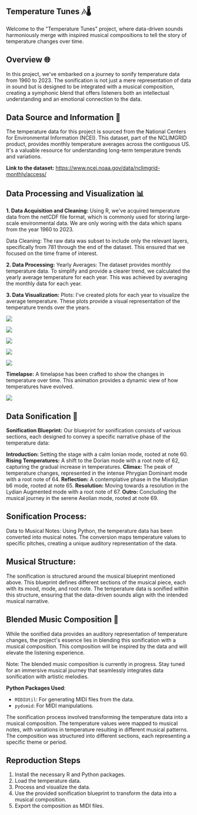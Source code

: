 ## Temperature Tunes 🎶🌡️
Welcome to the "Temperature Tunes" project, where data-driven sounds harmoniously merge with inspired musical compositions to tell the story of temperature changes over time.

## Overview 🌐
In this project, we've embarked on a journey to sonify temperature data from 1960 to 2023. The sonification is not just a mere representation of data in sound but is designed to be integrated with a musical composition, creating a symphonic blend that offers listeners both an intellectual understanding and an emotional connection to the data.

## Data Source and Information 📜
The temperature data for this project is sourced from the National Centers for Environmental Information (NCEI). This dataset, part of the NCLIMGRID product, provides monthly temperature averages across the contiguous US. It's a valuable resource for understanding long-term temperature trends and variations. 

**Link to the dataset:** https://www.ncei.noaa.gov/data/nclimgrid-monthly/access/ 

## Data Processing and Visualization 📊
**1. Data Acquisition and Cleaning:**
Using R, we've acquired temperature data from the netCDF file format, which is commonly used for storing large-scale environmental data. We are only woring with the data which spans from the year 1960 to 2023.

Data Cleaning: The raw data was subset to include only the relevant layers, specifically from 781 through the end of the dataset. This ensured that we focused on the time frame of interest.

**2. Data Processing:**
Yearly Averages: The dataset provides monthly temperature data. To simplify and provide a clearer trend, we calculated the yearly average temperature for each year. This was achieved by averaging the monthly data for each year.

**3. Data Visualization:**
Plots: I've created plots for each year to visualize the average temperature. These plots provide a visual representation of the temperature trends over the years.

![](https://github.com/SamMajumder/Data_Viz_Ecology_Sonification_Projects/blob/main/Temperature_Tunes/plot_1960.png)  

![](https://github.com/SamMajumder/Data_Viz_Ecology_Sonification_Projects/blob/main/Temperature_Tunes/plot_1980.png) 

![](https://github.com/SamMajumder/Data_Viz_Ecology_Sonification_Projects/blob/main/Temperature_Tunes/plot_2000.png) 

![](https://github.com/SamMajumder/Data_Viz_Ecology_Sonification_Projects/blob/main/Temperature_Tunes/plot_2023.png) 

![](https://github.com/SamMajumder/Data_Viz_Ecology_Sonification_Projects/blob/main/Temperature_Tunes/Temperature_change.gif)


**Timelapse:** 
A timelapse has been crafted to show the changes in temperature over time. This animation provides a dynamic view of how temperatures have evolved.

![](https://github.com/SamMajumder/Data_Viz_Ecology_Sonification_Projects/blob/main/Temperature_Tunes/Temperature_timelapse.gif)

## Data Sonification 🎵

**Sonification Blueprint:**
Our blueprint for sonification consists of various sections, each designed to convey a specific narrative phase of the temperature data:

**Introduction:** Setting the stage with a calm Ionian mode, rooted at note 60.
**Rising Temperatures:** A shift to the Dorian mode with a root note of 62, capturing the gradual increase in temperatures.
**Climax:** The peak of temperature changes, represented in the intense Phrygian Dominant mode with a root note of 64.
**Reflection:** A contemplative phase in the Mixolydian b6 mode, rooted at note 65.
**Resolution:** Moving towards a resolution in the Lydian Augmented mode with a root note of 67.
**Outro:** Concluding the musical journey in the serene Aeolian mode, rooted at note 69.

## Sonification Process:
Data to Musical Notes: Using Python, the temperature data has been converted into musical notes. The conversion maps temperature values to specific pitches, creating a unique auditory representation of the data.

## Musical Structure: 
The sonification is structured around the musical blueprint mentioned above. This blueprint defines different sections of the musical piece, each with its mood, mode, and root note. The temperature data is sonified within this structure, ensuring that the data-driven sounds align with the intended musical narrative.

## Blended Music Composition 🎼
While the sonified data provides an auditory representation of temperature changes, the project's essence lies in blending this sonification with a musical composition. This composition will be inspired by the data and will elevate the listening experience.

Note: The blended music composition is currently in progress. Stay tuned for an immersive musical journey that seamlessly integrates data sonification with artistic melodies.   

 **Python Packages Used**:
  - `MIDIUtil`: For generating MIDI files from the data.
  - `pydsmid`: For MIDI manipulations.

The sonification process involved transforming the temperature data into a musical composition. The temperature values were mapped to musical notes, with variations in temperature resulting in different musical patterns. The composition was structured into different sections, each representing a specific theme or period.

## Reproduction Steps

1. Install the necessary R and Python packages.
2. Load the temperature data.
3. Process and visualize the data.
4. Use the provided sonification blueprint to transform the data into a musical composition.
5. Export the composition as MIDI files.





